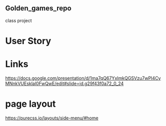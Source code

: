 ## Golden_games_repo
class project

# User Story

# Links

https://docs.google.com/presentation/d/1ma7qQ67YxlmkQGSVzu7wPI4CyMNnkVUEsklal0FwQwE/edit#slide=id.g29f43f0a72_0_24


# page layout
https://purecss.io/layouts/side-menu/#home
